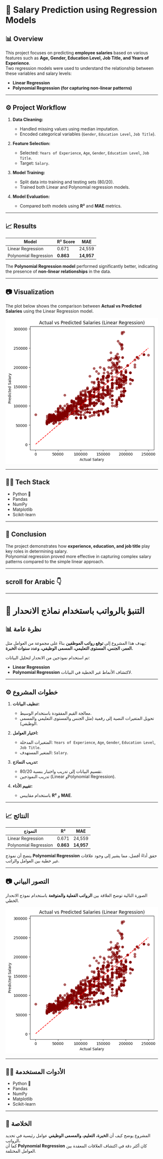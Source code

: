 # 💼 Salary Prediction using Regression Models  

## 📊 Overview
This project focuses on predicting **employee salaries** based on various features such as **Age, Gender, Education Level, Job Title, and Years of Experience**.  
Two regression models were used to understand the relationship between these variables and salary levels:

- **Linear Regression**
- **Polynomial Regression (for capturing non-linear patterns)**

---

## ⚙️ Project Workflow
1. **Data Cleaning:**  
   - Handled missing values using median imputation.  
   - Encoded categorical variables (`Gender`, `Education Level`, `Job Title`).

2. **Feature Selection:**  
   - Selected: `Years of Experience`, `Age`, `Gender`, `Education Level`, `Job Title`.  
   - Target: `Salary`.

3. **Model Training:**  
   - Split data into training and testing sets (80/20).  
   - Trained both Linear and Polynomial regression models.

4. **Model Evaluation:**  
   - Compared both models using **R²** and **MAE** metrics.  

---

## 📈 Results

| Model | R² Score | MAE |
|--------|-----------|-----------|
| Linear Regression | 0.671 | 24,559 |
| Polynomial Regression | **0.863** | **14,957** |

The **Polynomial Regression model** performed significantly better, indicating the presence of **non-linear relationships** in the data.

---

## 📷 Visualization
The plot below shows the comparison between **Actual vs Predicted Salaries** using the Linear Regression model.

![Actual vs Predicted](8dbf3ce4-46ed-4e42-9c54-598a1c42b4e5.png)

---

## 👨‍💻 Tech Stack
- Python 🐍  
- Pandas  
- NumPy  
- Matplotlib  
- Scikit-learn  

---

## 🏁 Conclusion
The project demonstrates how **experience, education, and job title** play key roles in determining salary.  
Polynomial regression proved more effective in capturing complex salary patterns compared to the simple linear approach.

---

## scroll for Arabic 👇
---

# 💼 التنبؤ بالرواتب باستخدام نماذج الانحدار  

## 📊 نظرة عامة
يهدف هذا المشروع إلى **توقع رواتب الموظفين** بناءً على مجموعة من العوامل مثل:  
**العمر، الجنس، المستوى التعليمي، المسمى الوظيفي، وعدد سنوات الخبرة.**

تم استخدام نموذجين من الانحدار لتحليل البيانات:
- **Linear Regression**
- **Polynomial Regression** لاكتشاف الأنماط غير الخطية في البيانات.

---

## ⚙️ خطوات المشروع
1. **تنظيف البيانات:**  
   - معالجة القيم المفقودة باستخدام الوسيط.  
   - تحويل المتغيرات النصية إلى رقمية (مثل الجنس والمستوى التعليمي والمسمى الوظيفي).

2. **اختيار العوامل:**  
   - المتغيرات المدخلة: `Years of Experience`, `Age`, `Gender`, `Education Level`, `Job Title`.  
   - المتغير المستهدف: `Salary`.

3. **تدريب النماذج:**  
   - تقسيم البيانات إلى تدريب واختبار بنسبة 80/20.  
   - تدريب النموذجين (Linear وPolynomial Regression).

4. **تقييم الأداء:**  
   - باستخدام مقاييس **R²** و **MAE**.

---

## 📈 النتائج

| النموذج | R² | MAE |
|----------|----------|----------|
| Linear Regression | 0.671 | 24,559 |
| Polynomial Regression | **0.863** | **14,957** |

يتضح أن نموذج **Polynomial Regression** حقق أداءً أفضل، مما يشير إلى وجود علاقات غير خطية بين العوامل والراتب.

---

## 📷 التصور البياني
الصورة التالية توضح العلاقة بين **الرواتب الفعلية والمتوقعة** باستخدام نموذج الانحدار الخطي.

![Actual vs Predicted](8dbf3ce4-46ed-4e42-9c54-598a1c42b4e5.png)

---

## 👨‍💻 الأدوات المستخدمة
- Python 🐍  
- Pandas  
- NumPy  
- Matplotlib  
- Scikit-learn  

---

## 🏁 الخلاصة
المشروع يوضح كيف أن **الخبرة، التعليم، والمسمى الوظيفي** عوامل رئيسية في تحديد الرواتب،  
كما أن **Polynomial Regression** كان أكثر دقة في اكتشاف العلاقات المعقدة بين العوامل المختلفة.

